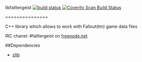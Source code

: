 libfalltergeist [![build status](https://secure.travis-ci.org/falltergeist/libfalltergeist.png)](http://travis-ci.org/falltergeist/libfalltergeist) [![Coverity Scan Build Status](https://scan.coverity.com/projects/6082/badge.svg)](https://scan.coverity.com/projects/6082)

===============

C++ library which allows to work with Fallout(tm) game data files

IRC chanel: #falltergeist on [freenode.net](http://webchat.freenode.net/?channels=falltergeist)

##Dependencies

- [zlib](http://www.zlib.net/)
